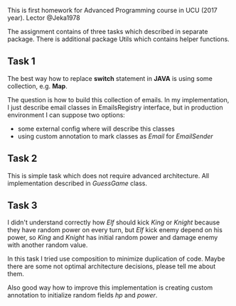 This is first homework for Advanced Programming course in UCU (2017 year).
Lector @Jeka1978

The assignment contains of three tasks which described 
in separate package. There is additional package Utils which 
contains helper functions.

## Task 1
The best way how to replace **switch** statement in **JAVA** 
is using some collection, e.g. **Map**.

The question is how to build this collection of emails.
In my implementation, I just describe email classes in EmailsRegistry
interface, but in production environment I can suppose two options:
* some external config where will describe this classes
* using custom annotation to mark classes as *Email* for 
*EmailSender*

## Task 2
This is simple task which does not require advanced 
architecture. All implementation described in *GuessGame* class.

## Task 3
I didn't understand correctly how *Elf* should kick 
*King* or *Knight* because they have random power on every turn,
but *Elf* kick enemy depend on his power, so *King* and *Knight* 
has initial random power and damage enemy with another random value.

In this task I tried use composition to minimize duplication of code. 
Maybe there are some not optimal architecture decisions, 
please tell me about them.

Also good way how to improve this implementation 
is creating custom annotation to initialize random fields *hp* and *power*. 
